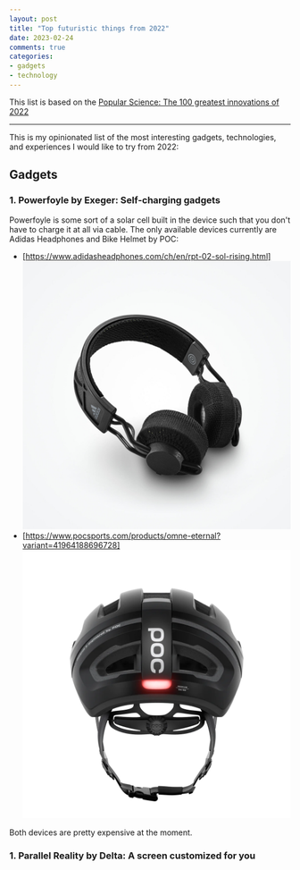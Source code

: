 ```yaml
---
layout: post
title: "Top futuristic things from 2022"
date: 2023-02-24
comments: true
categories:
- gadgets
- technology
---
```


This list is based on the [Popular Science: The 100 greatest innovations of 2022](https://www.popsci.com/technology/best-of-whats-new-2022/)

---

This is my opinionated list of the most interesting gadgets, technologies, and experiences I would like to try from 2022:

## Gadgets

### 1. Powerfoyle by Exeger: Self-charging gadgets
Powerfoyle is some sort of a solar cell built in the device such that you don't have to charge it at all via cable.
The only available devices currently are Adidas Headphones and Bike Helmet by POC:

* [https://www.adidasheadphones.com/ch/en/rpt-02-sol-rising.html]
  ![](/images/blog/2023/2023-02-24-top-futuristic-gadgets-2022/RPT02SOL_img_slide_desktop_2.jpeg)
* [https://www.pocsports.com/products/omne-eternal?variant=41964188696728]
  ![](/images/blog/2023/2023-02-24-top-futuristic-gadgets-2022/OMNE_Eternal_1002_uraniumBlack_0006_1200x.webp)

Both devices are pretty expensive at the moment.

### 1. Parallel Reality by Delta: A screen customized for you